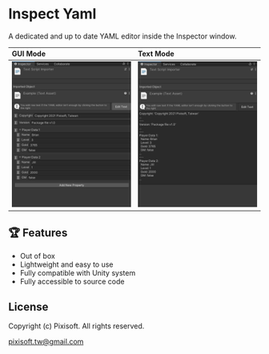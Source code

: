 # Inspect Yaml

A dedicated and up to date YAML editor inside the Inspector window.

| GUI Mode                       | Text Mode                      |
|:-------------------------------|:-------------------------------|
| <img src="./etc/demo_1.png" /> | <img src="./etc/demo_2.png" /> |

## :trophy: Features

* Out of box
* Lightweight and easy to use
* Fully compatible with Unity system
* Fully accessible to source code

## License

Copyright (c) Pixisoft. All rights reserved.

pixisoft.tw@gmail.com
